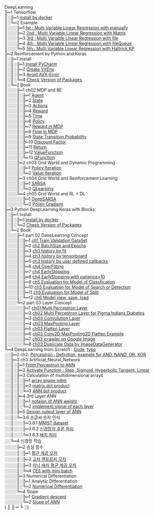 DeepLearning  
╠═1 Tensorflow  
║░╠═1 [install by docker](01_Local_Tensorflow_Official_Docker/01_Install/01_by_Docker.md)  
║░╚═2 Example  
║░░░╠═1 [1st : Multi Variable Linear Regression with manually](01_Local_Tensorflow_Official_Docker/02_Workspace/01_1st_Example/01_Multi_Variable_Linear_Regression_with_manually.ipynb)  
║░░░╠═2 [2nd : Multi Variable Linear Regression with Matrix](01_Local_Tensorflow_Official_Docker/02_Workspace/02_2nd_Example/02_Multi_Variable_Linear_Regression_with_Matrix.ipynb)  
║░░░╠═3 [3rd : Multi Variable Linear Regression with file](01_Local_Tensorflow_Official_Docker/02_Workspace/03_3rd_Example/03_Multi_Variable_Linear_Regression_with_file.ipynb)  
║░░░╠═4 [4th : Multi Variable Linear Regression with fileQueue](01_Local_Tensorflow_Official_Docker/02_Workspace/04_4th_Example/04_Multi_Variable_Linear_Regression_with_fileQueue.ipynb)  
║░░░╚═5 [5th : Multi Variable Linear Regression with Hattrick KP](01_Local_Tensorflow_Official_Docker/02_Workspace/05_5th_Example/05_Multi_Variable_Linear_Regression_with_file_Hattrick_KP.ipynb)  
╠═2 Reinforcement by Python and Keras  
║░╠═1 Install  
║░║░╠═1 [Install PyCharm](02_SNU_ReInforcement_Learning/01_Install/01_Install_PyCharm.md)  
║░║░╠═2 [Create VirEnv](02_SNU_ReInforcement_Learning/01_Install/02_Create_VirEnv.md)  
║░║░╠═3 [Avoid AVX-Error](02_SNU_ReInforcement_Learning/01_Install/03_avoid_AVX-Error.md)  
║░║░╚═4 [Check Version of Packages](02_SNU_ReInforcement_Learning/01_Install/04_CheckVersionOfPackage.py)  
║░╚═2 Book  
║░░░╠═1 ch02 MDP and BE  
║░░░║░╠═1 [Agent](02_SNU_ReInforcement_Learning/02_RL_by_Python_and_Keras/02_ch02/01_MDP/01_Agent.md)  
║░░░║░╠═2 [State](02_SNU_ReInforcement_Learning/02_RL_by_Python_and_Keras/02_ch02/01_MDP/02_State.md)  
║░░░║░╠═3 [Actions](02_SNU_ReInforcement_Learning/02_RL_by_Python_and_Keras/02_ch02/01_MDP/03_Actions.md)  
║░░░║░╠═4 [Reward](02_SNU_ReInforcement_Learning/02_RL_by_Python_and_Keras/02_ch02/01_MDP/04_Reward.md)  
║░░░║░╠═5 [Time](02_SNU_ReInforcement_Learning/02_RL_by_Python_and_Keras/02_ch02/01_MDP/05_Time.md)  
║░░░║░╠═6 [Policy](02_SNU_ReInforcement_Learning/02_RL_by_Python_and_Keras/02_ch02/01_MDP/06_Policy.md)  
║░░░║░╠═7 [Reward in MDP](02_SNU_ReInforcement_Learning/02_RL_by_Python_and_Keras/02_ch02/01_MDP/07_Reward_in_MDP.md)  
║░░░║░╠═8 [Flow in MDP](02_SNU_ReInforcement_Learning/02_RL_by_Python_and_Keras/02_ch02/01_MDP/08_Flow_in_MDP.png)  
║░░░║░╠═9 [State Transition Probability](02_SNU_ReInforcement_Learning/02_RL_by_Python_and_Keras/02_ch02/01_MDP/09_State_Transition_Probability.md)  
║░░░║░╠═10 [Discount Factor](02_SNU_ReInforcement_Learning/02_RL_by_Python_and_Keras/02_ch02/01_MDP/10_Discount_Factor.md)  
║░░░║░╠═11 [Return](02_SNU_ReInforcement_Learning/02_RL_by_Python_and_Keras/02_ch02/01_MDP/11_Return.md)  
║░░░║░╠═12 [ValueFunction](02_SNU_ReInforcement_Learning/02_RL_by_Python_and_Keras/02_ch02/01_MDP/12_ValueFunction.md)  
║░░░║░╚═13 [QFunction](02_SNU_ReInforcement_Learning/02_RL_by_Python_and_Keras/02_ch02/01_MDP/13_QFunction.md)  
║░░░╠═2 ch03 Grid World and Dynamic Programming  
║░░░║░╠═1 [Policy Iteration](02_SNU_ReInforcement_Learning/02_RL_by_Python_and_Keras/03_ch03/01_grid_world/01_policy_iteration/policy_iteration.py)  
║░░░║░╚═2 [Value Iteration](02_SNU_ReInforcement_Learning/02_RL_by_Python_and_Keras/03_ch03/01_grid_world/02_value_iteration/value_iteration.py)  
║░░░╠═3 ch04 Grid World and Reinforcement Learning  
║░░░║░╠═1 [SARSA](02_SNU_ReInforcement_Learning/02_RL_by_Python_and_Keras/04_ch04/01_grid_world/01_SARSA/sarsa_agent.py)  
║░░░║░╚═2 [QLearning](02_SNU_ReInforcement_Learning/02_RL_by_Python_and_Keras/04_ch04/01_grid_world/02_QLearning/q_learning_agent.py)  
║░░░╚═4 ch05 Grid World and RL + DL  
║░░░░░╠═1 [DeepSARSA](02_SNU_ReInforcement_Learning/02_RL_by_Python_and_Keras/05_ch05/01_grid_world/01_Deep_SARSA/deep_sarsa_agent.py)  
║░░░░░╚═2 [Polish Gradient](02_SNU_ReInforcement_Learning/02_RL_by_Python_and_Keras/05_ch05/01_grid_world/02_Reinforcement_Learning/reinforce_agent.py)  
╠═3 Python DeepLearning Keras with Blocks  
║░╠═1 Install  
║░║░╠═1 [Install by docker](03_InSpace_Keras_Tutorial/01_Install_Keras/01_by_docker.md)  
║░║░╚═2 [Check Version of Packages](03_InSpace_Keras_Tutorial/01_Install_Keras/02_Check_Library_Version.ipynb)  
║░╚═2 Book  
║░░░╠═1 part 02 DeepLearning Concept  
║░░░║░╠═1 [ch1 Train Validation DataSet](03_InSpace_Keras_Tutorial/02/01/01_Train_Validate_Test_Set.ipynb)  
║░░░║░╠═2 [ch2 BatchSize and Epochs](03_InSpace_Keras_Tutorial/02/02/01_batch_size_epochs.ipynb)  
║░░░║░╠═3 [ch3 history by fit](03_InSpace_Keras_Tutorial/02/03/01_history_by_fit.ipynb)  
║░░░║░╠═4 [ch3 history by tensorboard](03_InSpace_Keras_Tutorial/02/03/02_history_by_tensorboard.ipynb)  
║░░░║░╠═5 [ch3 history bu user defined callbacks](03_InSpace_Keras_Tutorial/02/03/03_history_by_user_defined_callbacks.ipynb)  
║░░░║░╠═6 [ch4 OverFitting](03_InSpace_Keras_Tutorial/02/04/01_overfitting.ipynb)  
║░░░║░╠═7 [ch4 EarlyStopping](03_InSpace_Keras_Tutorial/02/04/02_early_stopping.ipynb)  
║░░░║░╠═8 [ch4 EarlyStopping with patience=10](03_InSpace_Keras_Tutorial/02/04/03_early_stopping_patience.ipynb)  
║░░░║░╠═9 [ch5 Evaluation for Model of Classfication](03_InSpace_Keras_Tutorial/02/05/01_eval_for_classification.ipynb)  
║░░░║░╠═10 [ch5 Evaluation for Model of Search or Detection](03_InSpace_Keras_Tutorial/02/05/02_eval_for_search.ipynb)  
║░░░║░╠═11 [ch5 Evaluation for Model of Split](03_InSpace_Keras_Tutorial/02/05/03_eval_for_split.ipynb)  
║░░░║░╚═12 [ch6 Model view, save, load](03_InSpace_Keras_Tutorial/02/06/01_MNIST.ipynb)  
║░░░╚═2 part 03 Layer Concept  
║░░░░░╠═1 [ch01 Multi Perceptron Layer](03_InSpace_Keras_Tutorial/03/01/01_Neuron_and_Perceptron.ipynb)  
║░░░░░╠═2 [ch02 Multi Perceptron Layer for Pigma Indians Diabetes](03_InSpace_Keras_Tutorial/03/02/01_perceptron-model-for-pigma-indians-diabetes.ipynb)  
║░░░░░╠═3 [ch03 Convolution Layer](03_InSpace_Keras_Tutorial/03/03/01_Convolution_Layer.ipynb)  
║░░░░░╠═4 [ch03 MaxPooling Layer](03_InSpace_Keras_Tutorial/03/03/02_MaxPooling_Layer.ipynb)  
║░░░░░╠═5 [ch03 Flatten Layer](03_InSpace_Keras_Tutorial/03/03/03_Flatten_Layer.ipynb)  
║░░░░░╠═6 [ch03 Conv2D MaxPooling2D Flatten Example](03_InSpace_Keras_Tutorial/03/03/04_Conv2D_MaxPooling2D_Flatten_Example.ipynb)  
║░░░░░╠═7 [ch03 icrawler on Google Image](03_InSpace_Keras_Tutorial/03/03/05_icrawler_on_Google_Image.ipynb)  
║░░░░░╚═8 [ch03 Duplicate Data by ImageDataGenerator](03_InSpace_Keras_Tutorial/03/03/06_Duplicate_with_ImageDataGenerator.ipynb)  
╚═4 DeepLearning from Scratch : [Code](https://github.com/WegraLee/deep-learning-from-scratch), [typo](http://www.hanbit.co.kr/store/books/look.php?p_code=B8475831198)  
░░╠═2 ch2. [Perceptron : Definition, example for AND, NAND, OR, XOR](04_DeepLearning_from_Scratch/2_ch2/Perceptron.ipynb)  
░░╠═3 ch3 Artificial_Neural_Network  
░░║░╠═1 [From Perceptron to ANN](04_DeepLearning_from_Scratch/3_ch3/1_perceptron_to_ANN/01_from_Perceptron_to_Artificial_Neural_Network.ipynb)  
░░║░╠═2 [Activate Function : Step, Sigmoid, Hyperbolic Tangent, Linear](04_DeepLearning_from_Scratch/3_ch3/2/01_activate_function.ipynb)  
░░║░╠═3 Calculation of multidimensional arrays  
░░║░║░╠═1 [array shape ndim](04_DeepLearning_from_Scratch/3_ch3/3/01_multidimensional_arrays.ipynb)  
░░║░║░╠═2 [matrix dot product](04_DeepLearning_from_Scratch/3_ch3/3/02_matrix_dot_product.ipynb)  
░░║░║░╚═3 [ANN dot product](04_DeepLearning_from_Scratch/3_ch3/3/03_ANN_dot.ipynb)  
░░║░╠═4 3rd Layer ANN  
░░║░║░╠═1 [notaion of ANN weight](04_DeepLearning_from_Scratch/3_ch3/4_3rd_layer_ANN/1_notaion_of_ANN_weight.ipynb)  
░░║░║░╚═2 [implement signal of each layer](04_DeepLearning_from_Scratch/3_ch3/4_3rd_layer_ANN/2_implement_signal_of_each_layer.ipynb)  
░░║░╠═5 [Design output layer of ANN](04_DeepLearning_from_Scratch/3_ch3/5_Design_output_layer/01_design_output_layer.ipynb)  
░░║░╚═3.6 손글씨 숫자 인식  
░░║░░░╠═3.6.1 [MNIST dataset](04_DeepLearning_from_Scratch/3_ch3/3.6_손글씨_숫자_인식/3.6.1_MNIST_dataset.ipynb)  
░░║░░░╠═3.6.2 [신경망의 추론 처리](04_DeepLearning_from_Scratch/3_ch3/3.6_손글씨_숫자_인식/3.6.2_predict_with_ANN_forward_propagation.ipynb)  
░░║░░░╚═3.6.3 [배치 처리](04_DeepLearning_from_Scratch/3_ch3/3.6_손글씨_숫자_인식/3.6.3_predict_with_ANN_forward_propagation_with_batch.ipynb)  
░░╚═4 신경망 학습  
░░░░╠═2 손실 함수  
░░░░║░╠═1 [평균 제곱 오차](04_DeepLearning_from_Scratch/4_신경망_학습/2_손실_함수/1_평균_제곱_오차.ipynb)  
░░░░║░╠═2 [교차 엔트로피 오차](04_DeepLearning_from_Scratch/4_신경망_학습/2_손실_함수/2_교차_엔트로피_오차.ipynb)  
░░░░║░╠═3 [미니 배치 평균 제곱 오차](04_DeepLearning_from_Scratch/4_신경망_학습/2_손실_함수/3_미니배치_평균_제곱_오차.ipynb)  
░░░░║░╚═4 [CEE with mini batch](04_DeepLearning_from_Scratch/4_신경망_학습/2_손실_함수/4_Cross_entropy_error_with_mini_batch.ipynb)  
░░░░╠═3 Numerical Differentiation  
░░░░║░╠═1 Analytic Differentiation  
░░░░║░╚═2 [Numerical Differentiation](04_DeepLearning_from_Scratch/4_신경망_학습/3_Numerical_differentiation/2_numerical_differentiation.ipynb)  
░░░░╚═4 Slope  
░░░░░░╠═1 [Gradient descent](04_DeepLearning_from_Scratch/4_신경망_학습/4_Gradient/1_Gradient_descent.ipynb)  
░░░░░░╚═2 [Slope of ANN](04_DeepLearning_from_Scratch/4_신경망_학습/4_Gradient/2_Slope_on_ANN.ipynb)  
( ║ ╠ ═ ╚ ░)  
